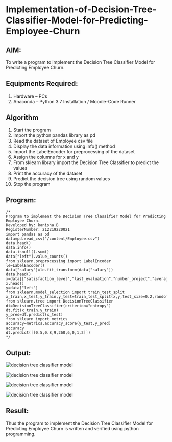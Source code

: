 # Implementation-of-Decision-Tree-Classifier-Model-for-Predicting-Employee-Churn

## AIM:
To write a program to implement the Decision Tree Classifier Model for Predicting Employee Churn.

## Equipments Required:
1. Hardware – PCs
2. Anaconda – Python 3.7 Installation / Moodle-Code Runner

## Algorithm
1. Start the program
2. Import the python pandas library as pd
3. Read the dataset of Employee csv file
4. Display the data information using info() method
5. Import the LabelEncoder for preprocessing of the dataset
6. Assign the columns for x and y
7. From sklearn library import the Decision Tree Classifier to predict the values
8. Print the accuracy of the dataset
9. Predict the decision tree using random values 
10. Stop the program

## Program:
```
/*
Program to implement the Decision Tree Classifier Model for Predicting Employee Churn.
Developed by: kanisha.B
RegisterNumber: 212219220021
import pandas as pd
data=pd.read_csv("/content/Employee.csv")
data.head()
data.info()
data.isnull().sum()
data["left"].value_counts()
from sklearn.preprocessing import LabelEncoder
le=LabelEncoder()
data["salary"]=le.fit_transform(data["salary"])
data.head()
x=data[["satisfaction_level","last_evaluation","number_project","average_montly_hours","time_spend_company","Work_accident","promotion_last_5years","salary"]]
x.head()
y=data["left"]
from sklearn.model_selection import train_test_split
x_train,x_test,y_train,y_test=train_test_split(x,y,test_size=0.2,random_state=100)
from sklearn.tree import DecisionTreeClassifier
dt=DecisionTreeClassifier(criterion="entropy")
dt.fit(x_train,y_train)
y_pred=dt.predict(x_test)
from sklearn import metrics
accuracy=metrics.accuracy_score(y_test,y_pred)
accuracy
dt.predict([[0.5,0.8,9,260,6,0,1,2]]) 
*/
```

## Output:
![decision tree classifier model](/images/data_info.png)

![decision tree classifier model](/images/transform.png)

![decision tree classifier model](/images/dectree_accuracy.png)

![decision tree classifier model](/images/predict.png)


## Result:
Thus the program to implement the  Decision Tree Classifier Model for Predicting Employee Churn is written and verified using python programming.
